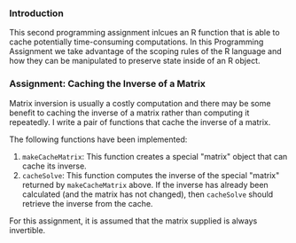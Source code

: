 ### Introduction

This second programming assignment inlcues an  R function that is able to cache potentially time-consuming computations.
In this Programming Assignment we take advantage of the scoping rules of the R language and how they can be manipulated to preserve state inside  of an R object.

### Assignment: Caching the Inverse of a Matrix

Matrix inversion is usually a costly computation and there may be some
benefit to caching the inverse of a matrix rather than computing it
repeatedly. I write a pair of functions that cache the inverse of a matrix.

The following functions have been implemented:

1.  `makeCacheMatrix`: This function creates a special "matrix" object
    that can cache its inverse.
2.  `cacheSolve`: This function computes the inverse of the special
    "matrix" returned by `makeCacheMatrix` above. If the inverse has
    already been calculated (and the matrix has not changed), then
    `cacheSolve` should retrieve the inverse from the cache.

For this assignment, it is assumed that the matrix supplied is always invertible.



